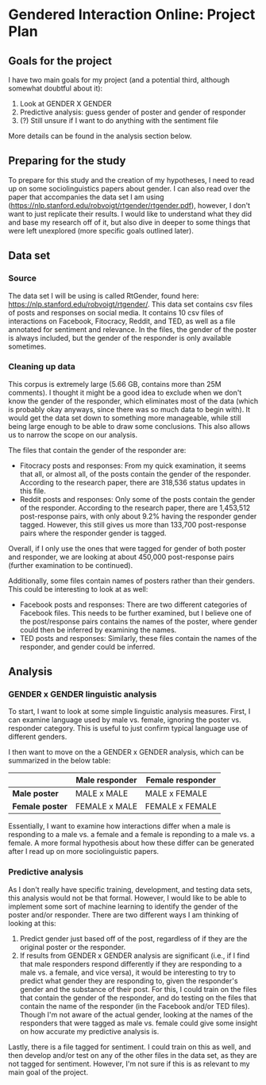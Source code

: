 # Gendered Interaction Online: Project Plan

## Goals for the project
I have two main goals for my project (and a potential third, although somewhat doubtful about it):

1. Look at GENDER X GENDER
2. Predictive analysis: guess gender of poster and gender of responder
3. (?) Still unsure if I want to do anything with the sentiment file

More details can be found in the analysis section below.

## Preparing for the study
To prepare for this study and the creation of my hypotheses, I need to read up on some sociolinguistics papers about gender. I can also read over the paper that accompanies the data set I am using (https://nlp.stanford.edu/robvoigt/rtgender/rtgender.pdf), however, I don't want to just replicate their results. I would like to understand what they did and base my research off of it, but also dive in deeper to some things that were left unexplored (more specific goals outlined later).

## Data set

### Source
The data set I will be using is called RtGender, found here: https://nlp.stanford.edu/robvoigt/rtgender/. This data set contains csv files of posts and responses on social media. It contains 10 csv files of interactions on Facebook, Fitocracy, Reddit, and TED, as well as a file annotated for sentiment and relevance. In the files, the gender of the poster is always included, but the gender of the responder is only available sometimes.

### Cleaning up data
This corpus is extremely large (5.66 GB, contains more than 25M comments). I thought it might be a good idea to exclude when we don't know the gender of the responder, which eliminates most of the data (which is probably okay anyways, since there was so much data to begin with). It would get the data set down to something more manageable, while still being large enough to be able to draw some conclusions. This also allows us to narrow the scope on our analysis.

The files that contain the gender of the responder are:

- Fitocracy posts and responses: From my quick examination, it seems that all, or almost all, of the posts contain the gender of the responder. According to the research paper, there are 318,536 status updates in this file.
- Reddit posts and responses: Only some of the posts contain the gender of the responder. According to the research paper, there are 1,453,512 post-response pairs, with only about 9.2% having the responder gender tagged. However, this still gives us more than 133,700 post-response pairs where the responder gender is tagged.

Overall, if I only use the ones that were tagged for gender of both poster and responder, we are looking at about 450,000 post-response pairs (further examination to be continued).

Additionally, some files contain names of posters rather than their genders. This could be interesting to look at as well:

 - Facebook posts and responses: There are two different categories of Facebook files. This needs to be further examined, but I believe one of the post/response pairs contains the names of the poster, where gender could then be inferred by examining the names.
 - TED posts and responses: Similarly, these files contain the names of the responder, and gender could be inferred.

## Analysis

### GENDER x GENDER linguistic analysis
To start, I want to look at some simple linguistic analysis measures. First, I can examine language used by male vs. female, ignoring the poster vs. responder category. This is useful to just confirm typical language use of different genders.

I then want to move on the a GENDER x GENDER analysis, which can be summarized in the below table:

|                   | Male responder | Female responder |
|-------------------|----------------|------------------|
| **Male poster**   | MALE x MALE    | MALE x FEMALE    |
| **Female poster** | FEMALE x MALE  | FEMALE x FEMALE  |

Essentially, I want to examine how interactions differ when a male is responding to a male vs. a female and a female is reponding to a male vs. a female. A more formal hypothesis about how these differ can be generated after I read up on more sociolinguistic papers.

### Predictive analysis
As I don't really have specific training, development, and testing data sets, this analysis would not be that formal. However, I would like to be able to implement some sort of machine learning to identify the gender of the poster and/or responder. There are two different ways I am thinking of looking at this:

1. Predict gender just based off of the post, regardless of if they are the original poster or the responder.
2. If results from GENDER x GENDER analysis are significant (i.e., if I find that male responders respond differently if they are responding to a male vs. a female, and vice versa), it would be interesting to try to predict what gender they are responding to, given the responder's gender and the substance of their post. For this, I could train on the files that contain the gender of the responder, and do testing on the files that contain the name of the responder (in the Facebook and/or TED files). Though I'm not aware of the actual gender, looking at the names of the responders that were tagged as male vs. female could give some insight on how accurate my predictive analysis is.

Lastly, there is a file tagged for sentiment. I could train on this as well, and then develop and/or test on any of the other files in the data set, as they are not tagged for sentiment. However, I'm not sure if this is as relevant to my main goal of the project.